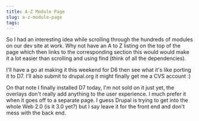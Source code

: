 ```yaml
---
title: A-Z Module Page
slug: a-z-module-page
tags:
---
```

<p>So I had an interesting idea while scrolling through the hundreds of modules on our dev site at work. Why not have an A to Z listing on the top of the page which then links to the corresponding section this would would make it a lot easier than scrolling and using find (think of all the dependencies).</p><p>I'll have a go at making it this weekend for D6 then see what it's like porting it to D7. I'll also submit to drupal.org it might finally get me a CVS account :)</p><p>On that note I finally installed D7 today, I'm not sold on it just yet, the overlays don't really add anything to the user experience. I much prefer it when it goes off to a separate page. I guess Drupal is trying to get into the whole Web 2.0 (is it 3.0 yet?) but I say leave it for the front end and don't mess with the back end.</p>
